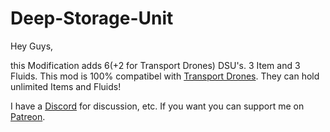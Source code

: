 # Deep-Storage-Unit

Hey Guys,

this Modification adds 6(+2 for Transport Drones) DSU's. 3 Item and 3 Fluids.
This mod is 100% compatibel with [Transport Drones](https://mods.factorio.com/mod/Transport_Drones).
They can hold unlimited Items and Fluids!

I have a [Discord](https://discord.gg/rVpjuh4) for discussion, etc.
If you want you can support me on [Patreon](https://www.patreon.com/LuziferSenpai).